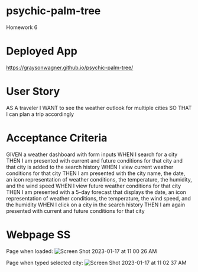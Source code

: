 # psychic-palm-tree
Homework 6

# Deployed App
https://graysonwagner.github.io/psychic-palm-tree/

# User Story
AS A traveler
I WANT to see the weather outlook for multiple cities
SO THAT I can plan a trip accordingly

# Acceptance Criteria
GIVEN a weather dashboard with form inputs
WHEN I search for a city
THEN I am presented with current and future conditions for that city and that city is added to the search history
WHEN I view current weather conditions for that city
THEN I am presented with the city name, the date, an icon representation of weather conditions, the temperature, the humidity, and the wind speed
WHEN I view future weather conditions for that city
THEN I am presented with a 5-day forecast that displays the date, an icon representation of weather conditions, the temperature, the wind speed, and the humidity
WHEN I click on a city in the search history
THEN I am again presented with current and future conditions for that city

# Webpage SS

Page when loaded:
![Screen Shot 2023-01-17 at 11 00 26 AM](https://user-images.githubusercontent.com/118473305/212963606-6db96274-991a-4c9c-bdd1-c3bec10a0551.png)

Page when typed selected city:
![Screen Shot 2023-01-17 at 11 02 37 AM](https://user-images.githubusercontent.com/118473305/212963978-b0ad1bf4-0c26-418b-aeb5-6f8be95b536f.png)
